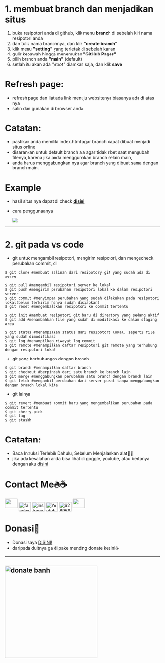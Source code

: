 # **1. membuat branch dan menjadikan situs**

1. buka resipotori anda di github, klik menu <b>branch</b> di sebelah kiri nama resipotori anda
2. dan tulis nama branchnya, dan klik <b>"create branch"</b>
3. klik menu <b>"setting"</b> yang terletak di sebelah kanan
4. gulir kebawah hingga menemukan <b>"GitHub Pages"</b>
5. pilih branch anda <b>"main"</b> (default)
6. setlah itu akan ada <i>"/root"</i> diamkan saja, dan klik <b>save</b>
  
# **Refresh page:**
- refresh page dan liat ada link menuju websitenya biasanya ada di atas nya
- salin dan gunakan di browser anda

# **Catatan:**
- pastikan anda memiliki index.html agar branch dapat dibuat menjadi situs online
- disarankan untuk default branch aja agar tidak ribet saat mengubah filenya, karena jika anda menggunakan branch selain main,
- anda harus menggabungkan nya agar branch yang dibuat sama dengan branch main.

# **Example**
- hasil situs nya dapat di check <b><a href="https://ariafatah0711.github.io/html_aria/" target="blank">disini</a></b>
- cara penggunaanya

  <img float="left" src="https://i.imgur.com/Vyl8cA6.jpeg">

<hr />

# **2. git pada vs code**
- git untuk mengambil resipotori, mengirim resipotori, dan mengecheck perubahan commit, dll
```
$ git clone #membuat salinan dari resipotory git yang sudah ada di server

$ git pull #mengambil resipotori server ke lokal
$ git push #mengirim perubahan resipotori lokal ke dalam resipotori server
$ git commit #menyimpan perubahan yang sudah dilakukan pada resipotori lokal(belum terkirim hanya sudah disiapkan)
$ git reset #mengembalikan resipotori ke commit tertentu

$ git init #membuat resipotori git baru di directory yang sedang aktif
$ git add #menambahkan file yang sudah di modifikasi ke dalam staging area

$ git status #menampilkan status dari resipotori lokal, seperti file yang sudah dimodifikasi
$ git log #menampilkan riwayat log commit
$ git remote #menampilkan daftar resipotori git remote yang terhubung dengan resipotori lokal
```

- git yang berhubungan dengan branch
```
$ git branch #menampilkan daftar branch
$ git checkout #berpindah dari satu branch ke branch lain
$ git merge #menggabungkan perubahan satu branch dengan branch lain
$ git fetch #mengambil perubahan dari server pusat tanpa menggabungkan dengan branch lokal kita
```

- git lainya
```
$ git revert #membuat commit baru yang mengembalikan perubahan pada commit tertentu
$ git cherry-pick
$ git tag
$ git stashh
```

# **Catatan:**
- Baca Intruksi Terlebih Dahulu, Sebelum Menjalankan alat🌸😀
- jika ada kesalahan anda bisa lihat di goggle, youtube, atau bertanya dengan aku <a href="https://wa.me/6289509221496?text=Halo+Bang+Aria" target="blank">disini</a>

# **Contact Me🔥☕**
<p align="left">
<a href="https://www.github.com/ariafatah0711"><img height="30" width="40" src="https://camo.githubusercontent.com/b079fe922f00c4b86f1b724fbc2e8141c468794ce8adbc9b7456e5e1ad09c622/68747470733a2f2f6564656e742e6769746875622e696f2f537570657254696e7949636f6e732f696d616765732f7376672f6769746875622e737667"></a>
<a href="https://fb.com/aria.anom.9" target="blank"><img align="center" src="https://raw.githubusercontent.com/rahuldkjain/github-profile-readme-generator/master/src/images/icons/Social/facebook.svg" alt="facebook" height="30" width="40" /></a>
<a href="https://instagram.com/ariafatahanom" target="blank"><img align="center" src="https://raw.githubusercontent.com/rahuldkjain/github-profile-readme-generator/master/src/images/icons/Social/instagram.svg" alt="instragam" height="30" width="40" /></a>
<a href="https://youtube.com/@juniorgaming8876" target="blank"><img align="center" src="https://raw.githubusercontent.com/rahuldkjain/github-profile-readme-generator/master/src/images/icons/Social/youtube.svg" alt="Youtube" height="30" width="40" /></a>
<a href="https://wa.me/6289509221496?text=Halo+Bang+Aria" target="blank"><img align="center" src="https://raw.githubusercontent.com/rahuldkjain/github-profile-readme-generator/master/src/images/icons/Social/whatsapp.svg" alt="6289694295787" height="30" width="40" /></a>
<a href="https://www.messenger.com/aria.anom.9"><img height="30" width="40" src="https://camo.githubusercontent.com/0b9b5efe8bd5edcdaec78496cf9ddaf6d98cd2b2574e23d5deca0b5e7eae583a/68747470733a2f2f6564656e742e6769746875622e696f2f537570657254696e7949636f6e732f696d616765732f7376672f6d657373656e6765722e737667"></a>

# **Donasi💎**
* Donasi saya <a href="https://saweria.co/ariafatah0711">DISINI!</a>
* daripada duitnya ga diipake mending donate kesini☕
------
  
<a href="https://saweria.co/ariafatah0711"><img src="https://w7.pngwing.com/pngs/207/1009/png-transparent-donation-box-anime-saisen-otaku-it-otaku-television-mammal-brown.png" alt="donate banh" height="300" width="300"></a>
------
